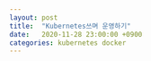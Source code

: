 ```yaml
---
layout: post
title:  "Kubernetes쓰며 운영하기"
date:   2020-11-28 23:00:00 +0900
categories: kubernetes docker
---
```

